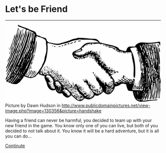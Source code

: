 # Let's be Friend
---
![handshake](../images/handshake.jpg)  
Picture by Dawn Hudson in http://www.publicdomainpictures.net/view-image.php?image=130356&picture=handshake

Having a friend can never be harmful, you decided to team up with your new friend in the game. You know only one of you can live, but both of you decided to not talk about it. You know it will be a hard adventure, but it is all you can do...

[Continute](continute.md)